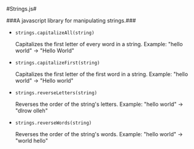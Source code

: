 #Strings.js#

###A javascript library for manipulating strings.###

- `strings.capitalizeAll(string)`

    Capitalizes the first letter of every word in a string. Example: "hello world" &rarr; "Hello World"

- `strings.capitalizeFirst(string)`

    Capitalizes the first letter of the first word in a string. Example: "hello world" &rarr; "Hello world"

- `strings.reverseLetters(string)`

    Reverses the order of the string's letters. Example: "hello world" &rarr; "dlrow olleh"

- `strings.reverseWords(string)`

    Reverses the order of the string's words. Example: "hello world" &rarr; "world hello"
